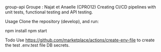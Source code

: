 group-api
Groupe : Najat et Anaelle (CPRO12)
Creating CI/CD pipelines with unit tests, functional testing and API testing.

Usage
Clone the repository (develop), and run:

npm install npm start

Todo
Use https://github.com/marketplace/actions/create-env-file to create the test .env.test file DB secrets.